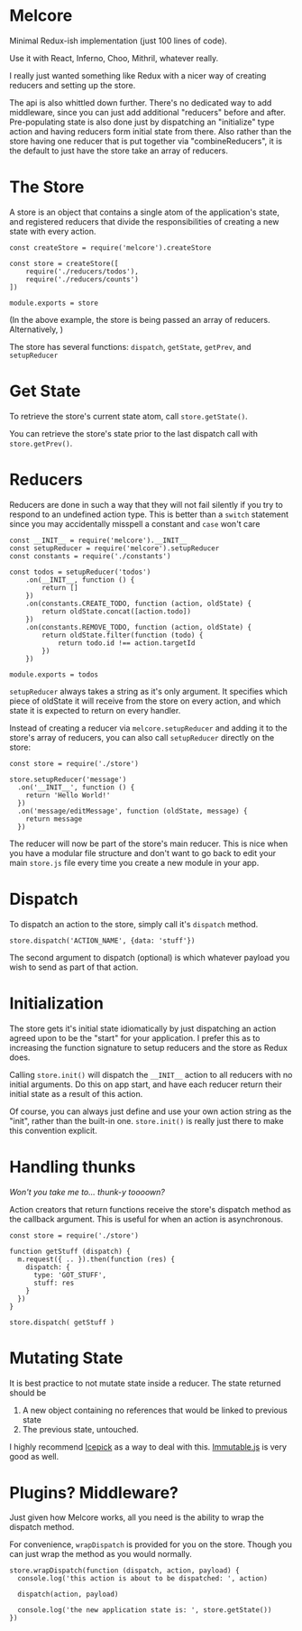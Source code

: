# Melcore

Minimal Redux-ish implementation (just 100 lines of code).

Use it with React, Inferno, Choo, Mithril, whatever really.

I really just wanted something like Redux with a nicer way of creating reducers
and setting up the store.

The api is also whittled down further. There's no dedicated way to add middleware,
since you can just add additional "reducers" before and after. Pre-populating state is
also done just by dispatching an "initialize" type action and having reducers form
initial state from there. Also rather than the store having one reducer that is put
together via "combineReducers", it is the default to just have the store take an array of
reducers.

# The Store

A store is an object that contains a single atom of the application's state,
and registered reducers that divide the responsibilities of creating a new
state with every action.

```
const createStore = require('melcore').createStore

const store = createStore([
	require('./reducers/todos'),
	require('./reducers/counts')
])

module.exports = store
```
(In the above example, the store is being passed an array of reducers. Alternatively,
)

The store has several functions: `dispatch`, `getState`, `getPrev`, and `setupReducer`

# Get State

To retrieve the store's current state atom, call `store.getState()`.

You can retrieve the store's state prior to the last dispatch call with `store.getPrev()`.

# Reducers

Reducers are done in such a way that they will not fail silently if
you try to respond to an undefined action type. This is better than a `switch`
statement since you may accidentally misspell a constant and `case` won't care

```
const __INIT__ = require('melcore').__INIT__
const setupReducer = require('melcore').setupReducer
const constants = require('./constants')

const todos = setupReducer('todos')
	.on(__INIT__, function () {
		return []
	})
	.on(constants.CREATE_TODO, function (action, oldState) {
		return oldState.concat([action.todo])
	})
	.on(constants.REMOVE_TODO, function (action, oldState) {
		return oldState.filter(function (todo) {
			return todo.id !== action.targetId
		})
	})

module.exports = todos
```

`setupReducer` always takes a string as it's only argument. It specifies which piece of
oldState it will receive from the store on every action, and which state it is
expected to return on every handler.

Instead of creating a reducer via `melcore.setupReducer` and adding it to the store's
array of reducers, you can also call `setupReducer` directly on the store:

```
const store = require('./store')

store.setupReducer('message')
  .on('__INIT__', function () {
    return 'Hello World!'
  })
  .on('message/editMessage', function (oldState, message) {
    return message
  })
```

The reducer will now be part of the store's main reducer. This is nice when
you have a modular file structure and don't want to go back to edit your main
`store.js` file every time you create a new module in your app.

# Dispatch

To dispatch an action to the store, simply call it's `dispatch` method.

```
store.dispatch('ACTION_NAME', {data: 'stuff'})
```

The second argument to dispatch (optional) is which whatever payload you
wish to send as part of that action.


# Initialization

The store gets it's initial state idiomatically by just dispatching an action agreed
upon to be the "start" for your application. I prefer this as to increasing the
function signature to setup reducers and the store as Redux does.

Calling `store.init()` will dispatch the `__INIT__` action to all reducers with
no initial arguments. Do this on app start, and have each reducer return their
initial state as a result of this action.

Of course, you can always just define and use your own action string as the "init",
rather than the built-in one. `store.init()` is really just there to make this
convention explicit.

# Handling thunks
_Won't you take me to... thunk-y toooown?_  

Action creators that return functions receive the store's dispatch method
as the callback argument. This is useful for when an action is asynchronous.

```
const store = require('./store')

function getStuff (dispatch) {
  m.request({ .. }).then(function (res) {
    dispatch: {
      type: 'GOT_STUFF',
      stuff: res
    }
  })
}

store.dispatch( getStuff )
```

# Mutating State

It is best practice to not mutate state inside a reducer. The state returned should
be
1. A new object containing no references that would be linked to previous state
2. The previous state, untouched.

I highly recommend [Icepick](https://github.com/aearly/icepick) as a way to deal with this.
[Immutable.js](https://github.com/facebook/immutable-js) is very good as well.

# Plugins? Middleware?

Just given how Melcore works, all you need is the ability to wrap the dispatch method.

For convenience, `wrapDispatch` is provided for you on the store. Though you can just
wrap the method as you would normally.

```
store.wrapDispatch(function (dispatch, action, payload) {
  console.log('this action is about to be dispatched: ', action)
  
  dispatch(action, payload)
  
  console.log('the new application state is: ', store.getState())
})
```